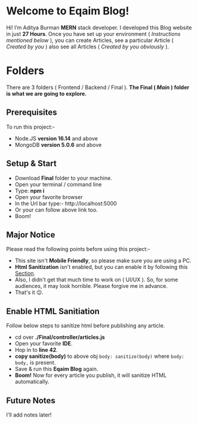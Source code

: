# Welcome to Eqaim Blog!

Hi! I’m Aditya Burman **MERN** stack developer. I developed this Blog website in just **27 Hours**. Once you have set up your environment ( *Instructions mentioned below* ), you can create Articles, see a particular Article ( *Created by you* ) also see all Articles ( *Created by you obviously* ).


# Folders

There are 3 folders ( Frontend / Backend / Final ).
**The Final ( *Main* ) folder is what we are going to explore.**

## Prerequisites

To run this project:-

 - Node.JS **version 16.14** and above
 - MongoDB **version 5.0.6** and above

## Setup & Start

 - Download **Final** folder to your machine.
 - Open your terminal / command line
 - Type: **npm i**
 - Open your favorite browser
 - In the Url bar type:- http://localhost:5000
 - Or your can follow above link too.
 - Boom!

## Major Notice

Please read the following points before using this project:-

 - This site isn't **Mobile Friendly**, so please make sure you are using a PC.
 - **Html Sanitization** isn't enabled, but you can enable it by following this [Section](#enable-html-sanitization).
 - Also, I didn't get that much time to work on ( UI/UX ). So, for some audiences, it may look horrible. Please forgive me in advance.
 - That's it 😉.

## Enable HTML Sanitiation

Follow below steps to sanitize html before publishing any article.

 - cd over **./Final/controller/articles.js**
 - Open your favorite **IDE**.
 - Hop in to **line 42**.
 - **copy sanitize(body)** to above obj `body: sanitize(body)` where `body: body,` is present.
 - Save & run this **Eqaim Blog** again.
 - **Boom!** Now for every article you publish, it will sanitize HTML automatically.

## Future Notes

I'll add notes later!
